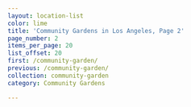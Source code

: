 ```yaml
---
layout: location-list
color: lime
title: 'Community Gardens in Los Angeles, Page 2'
page_number: 2
items_per_page: 20
list_offset: 20
first: /community-garden/
previous: /community-garden/
collection: community-garden
category: Community Gardens

---
```

